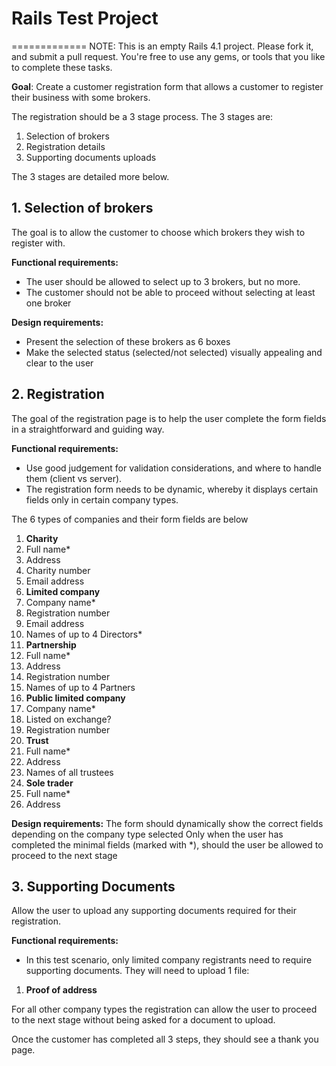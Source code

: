 # Rails Test Project
=============
NOTE: This is an empty Rails 4.1 project. Please fork it, and submit a pull request. You're free to use any gems, or tools that you like to complete these tasks.

**Goal**: Create a customer registration form that allows a customer to register their business with some brokers.

The registration should be a 3 stage process. The 3 stages are:

1. Selection of brokers
2. Registration details
3. Supporting documents uploads

The 3 stages are detailed more below.

## 1. Selection of brokers
The goal is to allow the customer to choose which brokers they wish to register with.

**Functional requirements:**
- The user should be allowed to select up to 3 brokers, but no more.
- The customer should not be able to proceed without selecting at least one broker

**Design requirements:**
- Present the selection of these brokers as 6 boxes
- Make the selected status (selected/not selected) visually appealing and clear to the user

## 2. Registration
The goal of the registration page is to help the user complete the form fields in a straightforward and guiding way.

**Functional requirements:**
- Use good judgement for validation considerations, and where to handle them (client vs server).
- The registration form needs to be dynamic, whereby it displays certain fields only in certain company types.

The 6 types of companies and their form fields are below

1. **Charity**
  1. Full name*
  2. Address
  3. Charity number
  4. Email address
2. **Limited company**
  1. Company name*
  2. Registration number
  3. Email address
  4. Names of up to 4 Directors*
3. **Partnership**
  1. Full name*
  2. Address
  3. Registration number
  4. Names of up to 4 Partners
4. **Public limited company**
  1. Company name*
  2. Listed on exchange?
  3. Registration number
5. **Trust**
  1. Full name*
  2. Address
  3. Names of all trustees
6. **Sole trader**
  1. Full name*
  2. Address

**Design requirements:**
The form should dynamically show the correct fields depending on the company type selected
Only when the user has completed the minimal fields (marked with *), should the user be allowed to proceed to the next stage

## 3. Supporting Documents
Allow the user to upload any supporting documents required for their registration.

**Functional requirements:**
- In this test scenario, only limited company registrants need to require supporting documents. They will need to upload 1 file:


1. **Proof of address**

For all other company types the registration can allow the user to proceed to the next stage without being asked for a document to upload.

Once the customer has completed all 3 steps, they should see a thank you page.